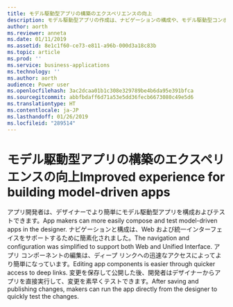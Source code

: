 ```yaml
---
title: モデル駆動型アプリの構築のエクスペリエンスの向上
description: モデル駆動型アプリの作成は、ナビゲーションの構成や、モデル駆動型コンポーネントの選択と編集においてより簡単に行えます
author: aorth
ms.reviewer: anneta
ms.date: 01/11/2019
ms.assetid: 8e1c1f60-ce73-e811-a96b-000d3a18c83b
ms.topic: article
ms.prod: ''
ms.service: business-applications
ms.technology: ''
ms.author: aorth
audience: Power user
ms.openlocfilehash: 3ac2dcaa01b1c308e329789be4b6da95e391bfca
ms.sourcegitcommit: abbfbdaff6d71a53e5dd36fecb6673080c49e5d6
ms.translationtype: HT
ms.contentlocale: ja-JP
ms.lasthandoff: 01/26/2019
ms.locfileid: "289514"
---
```

# <a name="improved-experience-for-building-model-driven-apps"></a><span data-ttu-id="a091e-103">モデル駆動型アプリの構築のエクスペリエンスの向上</span><span class="sxs-lookup"><span data-stu-id="a091e-103">Improved experience for building model-driven apps</span></span>




<span data-ttu-id="a091e-104">アプリ開発者は、デザイナーでより簡単にモデル駆動型アプリを構成およびテストできます。</span><span class="sxs-lookup"><span data-stu-id="a091e-104">App makers can more easily compose and test model-driven apps in the designer.</span></span> <span data-ttu-id="a091e-105">ナビゲーションと構成は、Web および統一インターフェイスをサポートするために簡素化されました。</span><span class="sxs-lookup"><span data-stu-id="a091e-105">The navigation and configuration was simplified to support both Web and Unified Interface.</span></span> <span data-ttu-id="a091e-106">アプリ コンポーネントの編集は、ディープ リンクへの迅速なアクセスによってより簡単になっています。</span><span class="sxs-lookup"><span data-stu-id="a091e-106">Editing app components is easier through quicker access to deep links.</span></span> <span data-ttu-id="a091e-107">変更を保存して公開した後、開発者はデザイナーからアプリを直接実行して、変更を素早くテストできます。</span><span class="sxs-lookup"><span data-stu-id="a091e-107">After saving and publishing changes, makers can run the app directly from the designer to quickly test the changes.</span></span>